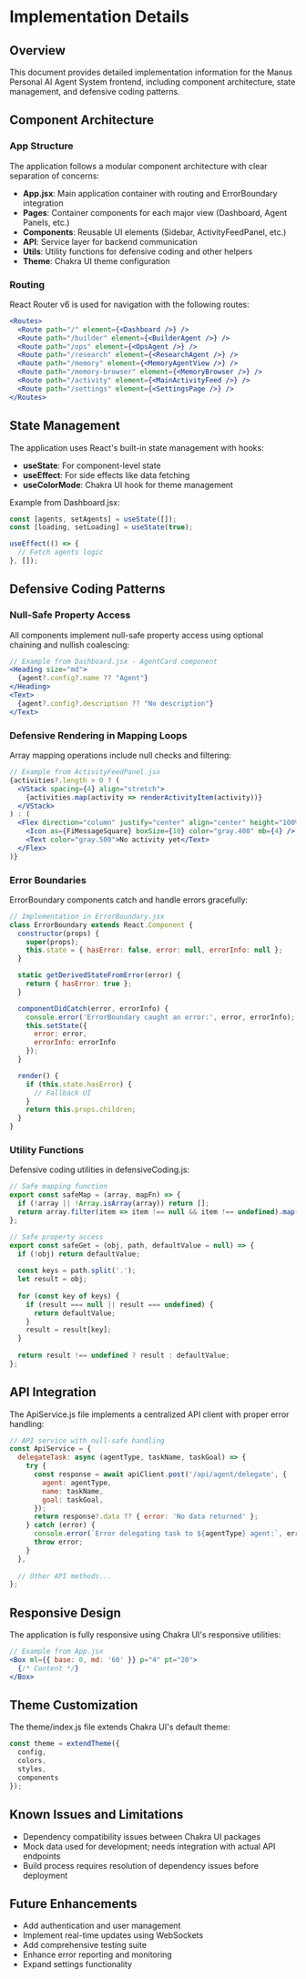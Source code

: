 # Implementation Details

## Overview
This document provides detailed implementation information for the Manus Personal AI Agent System frontend, including component architecture, state management, and defensive coding patterns.

## Component Architecture

### App Structure
The application follows a modular component architecture with clear separation of concerns:
- **App.jsx**: Main application container with routing and ErrorBoundary integration
- **Pages**: Container components for each major view (Dashboard, Agent Panels, etc.)
- **Components**: Reusable UI elements (Sidebar, ActivityFeedPanel, etc.)
- **API**: Service layer for backend communication
- **Utils**: Utility functions for defensive coding and other helpers
- **Theme**: Chakra UI theme configuration

### Routing
React Router v6 is used for navigation with the following routes:
```jsx
<Routes>
  <Route path="/" element={<Dashboard />} />
  <Route path="/builder" element={<BuilderAgent />} />
  <Route path="/ops" element={<OpsAgent />} />
  <Route path="/research" element={<ResearchAgent />} />
  <Route path="/memory" element={<MemoryAgentView />} />
  <Route path="/memory-browser" element={<MemoryBrowser />} />
  <Route path="/activity" element={<MainActivityFeed />} />
  <Route path="/settings" element={<SettingsPage />} />
</Routes>
```

## State Management
The application uses React's built-in state management with hooks:
- **useState**: For component-level state
- **useEffect**: For side effects like data fetching
- **useColorMode**: Chakra UI hook for theme management

Example from Dashboard.jsx:
```jsx
const [agents, setAgents] = useState([]);
const [loading, setLoading] = useState(true);

useEffect(() => {
  // Fetch agents logic
}, []);
```

## Defensive Coding Patterns

### Null-Safe Property Access
All components implement null-safe property access using optional chaining and nullish coalescing:

```jsx
// Example from Dashboard.jsx - AgentCard component
<Heading size="md">
  {agent?.config?.name ?? "Agent"}
</Heading>
<Text>
  {agent?.config?.description ?? "No description"}
</Text>
```

### Defensive Rendering in Mapping Loops
Array mapping operations include null checks and filtering:

```jsx
// Example from ActivityFeedPanel.jsx
{activities?.length > 0 ? (
  <VStack spacing={4} align="stretch">
    {activities.map(activity => renderActivityItem(activity))}
  </VStack>
) : (
  <Flex direction="column" justify="center" align="center" height="100%">
    <Icon as={FiMessageSquare} boxSize={10} color="gray.400" mb={4} />
    <Text color="gray.500">No activity yet</Text>
  </Flex>
)}
```

### Error Boundaries
ErrorBoundary components catch and handle errors gracefully:

```jsx
// Implementation in ErrorBoundary.jsx
class ErrorBoundary extends React.Component {
  constructor(props) {
    super(props);
    this.state = { hasError: false, error: null, errorInfo: null };
  }

  static getDerivedStateFromError(error) {
    return { hasError: true };
  }

  componentDidCatch(error, errorInfo) {
    console.error('ErrorBoundary caught an error:', error, errorInfo);
    this.setState({
      error: error,
      errorInfo: errorInfo
    });
  }

  render() {
    if (this.state.hasError) {
      // Fallback UI
    }
    return this.props.children;
  }
}
```

### Utility Functions
Defensive coding utilities in defensiveCoding.js:

```javascript
// Safe mapping function
export const safeMap = (array, mapFn) => {
  if (!array || !Array.isArray(array)) return [];
  return array.filter(item => item !== null && item !== undefined).map(mapFn);
};

// Safe property access
export const safeGet = (obj, path, defaultValue = null) => {
  if (!obj) return defaultValue;
  
  const keys = path.split('.');
  let result = obj;
  
  for (const key of keys) {
    if (result === null || result === undefined) {
      return defaultValue;
    }
    result = result[key];
  }
  
  return result !== undefined ? result : defaultValue;
};
```

## API Integration
The ApiService.js file implements a centralized API client with proper error handling:

```javascript
// API service with null-safe handling
const ApiService = {
  delegateTask: async (agentType, taskName, taskGoal) => {
    try {
      const response = await apiClient.post('/api/agent/delegate', {
        agent: agentType,
        name: taskName,
        goal: taskGoal,
      });
      return response?.data ?? { error: 'No data returned' };
    } catch (error) {
      console.error(`Error delegating task to ${agentType} agent:`, error);
      throw error;
    }
  },
  
  // Other API methods...
};
```

## Responsive Design
The application is fully responsive using Chakra UI's responsive utilities:

```jsx
// Example from App.jsx
<Box ml={{ base: 0, md: '60' }} p="4" pt="20">
  {/* Content */}
</Box>
```

## Theme Customization
The theme/index.js file extends Chakra UI's default theme:

```javascript
const theme = extendTheme({ 
  config, 
  colors, 
  styles, 
  components 
});
```

## Known Issues and Limitations
- Dependency compatibility issues between Chakra UI packages
- Mock data used for development; needs integration with actual API endpoints
- Build process requires resolution of dependency issues before deployment

## Future Enhancements
- Add authentication and user management
- Implement real-time updates using WebSockets
- Add comprehensive testing suite
- Enhance error reporting and monitoring
- Expand settings functionality
